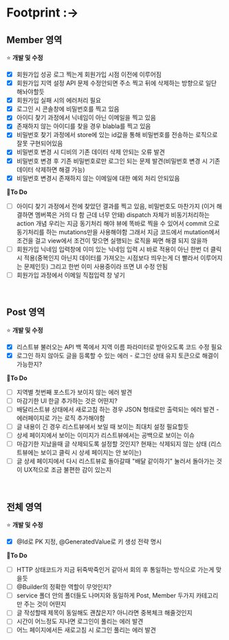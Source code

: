 # Footprint :->

## Member 영역 
⭐ **개발 및 수정**
- [x]  회원가입 성공 로그 찍는게 회원가입 시점 이전에 이루어짐  
- [x]  회원가입 지역 설정 API 문제 수정안되면 주소 찍고 뒤에 삭제하는 방향으로 일단 해놔야할듯
- [x]  회원가입 실패 시의 에러처리 필요
- [x]  로그인 시 콘솔창에 비밀번호를 찍고 있음
- [x]  아이디 찾기 과정에서 닉네임이 아닌 이메일을 찍고 있음 
- [x]  존재하지 않는 아이디를 찾을 경우 blabla를 찍고 있음
- [x]  비밀번호 찾기 과정에서 store에 있는 id값을 통해 비밀번호를 전송하는 로직으로 잘못 구현되어있음
- [x]  비밀번호 변경 시 디비의 기존 데이터 삭제 안되는 오류 발견
- [x]  비밀번호 변경 후 기존 비밀번호로만 로그인 되는 문제 발견(비밀번호 변경 시 기존 데이터 삭제하면 해결 가능)
- [x]  비밀번호 변경시 존재하지 않는 이메일에 대한 예외 처리 안되있음

📍**To Do**
- [ ]  아이디 찾기 과정에서 전에 찾았던 결과를 찍고 있음, 비밀번호도 마찬가지 (이거 해결하면 멤버쪽은 거의 다 함 근데 너무 안돼)
	  dispatch 자체가 비동기처리하는 action 개념
	  우리는 지금 동기처리 해야 뷰에 똑바로 찍을 수 있어서 commit 으로 동기처리를 하는 mutations만을 사용해야함
	 그래서 지금 코드에서 mutation에서 조건을 걸고
	 view에서 조건이 맞으면 실행되는 로직을 짜면 해결 되지 않을까
- [ ]  회원가입 닉네임 입력창에 이미 있는 닉네임 입력 시 바로 적용이 아닌 한번 더 클릭시 적용(중복인지 아닌지 데이터를 가져오는 시점보다 띄우는게 더 빨라서 이루어지는 문제인듯) 그리고 한번 이미 사용중이라 뜨면 UI 수정 안됨
- [ ]  회원가입 과정에서 이메일 직접입력 창 넣기

<br>

## Post 영역 
⭐ **개발 및 수정**
- [x]  리스트뷰 불러오는 API 백 쪽에서 지역 이름 파라미터로 받아오도록 코드 수정 필요
- [x]  로그인 하지 않아도 글을 등록할 수 있는 에러 - 로그인 상태 유지 토큰으로 해결이 가능한지?

📍**To Do**
- [ ]  지역별 첫번째 포스트가 보이지 않는 에러 발견
- [ ]  마감기한 UI 한글 추가하는 것은 어떤지?
- [ ]  배달리스트뷰 상태에서 새로고침 하는 경우 JSON 형태로만 출력되는 에러 발견 - 에러페이지로 가는 로직 추가해야함
- [ ]  글 내용이 긴 경우 리스트뷰에서 보일 때 보이는 최대치 설정 필요할듯
- [ ]  상세 페이지에서 보이는 이미지가 리스트뷰에서는 공백으로 보이는 이슈
- [ ]  마감기한 지났을때 글 삭제되도록 설정할 것인지? 현재는 삭제되지 않는 상태 (리스트뷰에는 보이고 클릭 시 상세 페이지는 안 보이는)
- [ ]  글 상세 페이지에서 다시 리스트뷰로 돌아갈때 "배달 같이하기" 눌러서 돌아가는 것이 UX적으로 조금 불편한 감이 있는지

<br>

## 전체 영역 
⭐ **개발 및 수정**
- [x]  @Id로 PK 지정, @GeneratedValue로 키 생성 전략 명시

📍**To Do**
- [ ]  HTTP 상태코드가 지금 뒤죽박죽인거 같아서 회의 후 통일하는 방식으로 가는게 맞을듯
- [ ]  @Builder의 정확한 역할이 무엇인지? 
- [ ]  service 폴더 안의 폴더들도 나머지와 동일하게 Post, Member 두가지 카테고리만 주는 것이 어떤지
- [ ]  글 작성할때 제목이 동일해도 괜찮은지? 아니라면 중복체크 해줄것인지
- [ ]  시간이 어느정도 지나면 로그인이 풀리는 에러 발견
- [ ]  어느 페이지에서든 새로고침 시 로그인 풀리는 에러 발견

<br>
